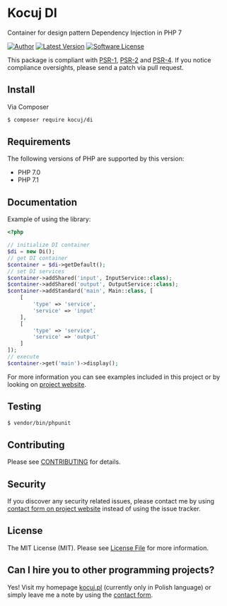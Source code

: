 # Kocuj DI
Container for design pattern Dependency Injection in PHP 7

[![Author](http://img.shields.io/badge/author-kocuj.pl-blue.svg?style=flat-square)](http://kocuj.pl)
[![Latest Version](https://img.shields.io/github/release/kocuj/di.svg?style=flat-square)](https://github.com/kocuj/di/releases)
[![Software License](https://img.shields.io/badge/license-MIT-brightgreen.svg?style=flat-square)](LICENSE.md)

This package is compliant with [PSR-1](https://github.com/php-fig/fig-standards/blob/master/accepted/PSR-1-basic-coding-standard.md), [PSR-2](https://github.com/php-fig/fig-standards/blob/master/accepted/PSR-2-coding-style-guide.md) and [PSR-4](https://github.com/php-fig/fig-standards/blob/master/accepted/PSR-4-autoloader.md). If you notice compliance oversights, please send a patch via pull request.

## Install

Via Composer

``` bash
$ composer require kocuj/di
```

## Requirements

The following versions of PHP are supported by this version:

* PHP 7.0
* PHP 7.1

## Documentation

Example of using the library:

```php
<?php

// initialize DI container
$di = new Di();
// get DI container
$container = $di->getDefault();
// set DI services
$container->addShared('input', InputService::class);
$container->addShared('output', OutputService::class);
$container->addStandard('main', Main::class, [
    [
        'type' => 'service',
        'service' => 'input'
    ],
    [
        'type' => 'service',
        'service' => 'output'
    ]
]);
// execute
$container->get('main')->display();
```

For more information you can see examples included in this project or by looking on [project website](http://libs.kocuj.pl/en/kocuj-di).

## Testing

``` bash
$ vendor/bin/phpunit
```

## Contributing

Please see [CONTRIBUTING](https://github.com/kocuj/di/blob/master/CONTRIBUTING.md) for details.

## Security

If you discover any security related issues, please contact me by using [contact form on project website](http://libs.kocuj.pl/en/contact/) instead of using the issue tracker.

## License

The MIT License (MIT). Please see [License File](https://github.com/kocuj/di/blob/master/LICENSE.md) for more information.

## Can I hire you to other programming projects?

Yes! Visit my homepage [kocuj.pl](http://kocuj.pl/) (currently only in Polish language) or simply leave me a note by using the [contact form](http://libs.kocuj.pl/en/contact).
